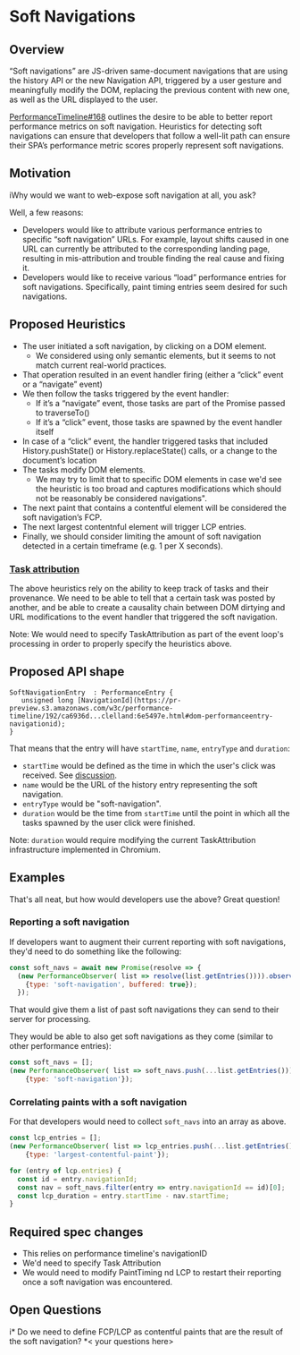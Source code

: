# Soft Navigations

## Overview

“Soft navigations” are JS-driven same-document navigations that are using the history API or the new Navigation API, triggered by a user gesture and meaningfully modify the DOM, replacing the previous content with new one, as well as the URL displayed to the user.

[PerformanceTimeline#168](https://github.com/w3c/performance-timeline/issues/168) outlines the desire to be able to better report performance metrics on soft navigation. Heuristics for detecting soft navigations can ensure that developers that follow a well-lit path can ensure their SPA’s performance metric scores properly represent soft navigations.

## Motivation
iWhy would we want to web-expose soft navigation at all, you ask?

Well, a few reasons:
* Developers would like to attribute various performance entries to specific “soft navigation” URLs. For example, layout shifts caused in one URL can currently be attributed to the corresponding landing page, resulting in mis-attribution and trouble finding the real cause and fixing it.
* Developers would like to receive various “load” performance entries for soft navigations. Specifically, paint timing entries seem desired for such navigations.


## Proposed Heuristics
* The user initiated a soft navigation, by clicking on a DOM element.
  - We considered using only semantic elements, but it seems to not match current real-world practices.
* That operation resulted in an event handler firing (either a “click” event or a “navigate” event)
* We then follow the tasks triggered by the event handler:
  - If it’s a “navigate” event, those tasks are part of the Promise passed to traverseTo()
  - If it’s a “click” event, those tasks are spawned by the event handler itself
* In case of a “click” event, the handler triggered tasks that included History.pushState() or History.replaceState() calls, or a change to the document’s location
* The tasks modify DOM elements.
  - We may try to limit that to specific DOM elements in case we'd see the heuristic is too broad and captures modifications which should not be reasonably be considered 
navigations".
* The next paint that contains a contentful element will be considered the soft navigation’s FCP.
* The next largest contentnful element will trigger LCP entries.
* Finally, we should consider limiting the amount of soft navigation detected in a certain timeframe (e.g. 1 per X seconds).

### [Task attribution](https://bit.ly/task-attribution)
The above heuristics rely on the ability to keep track of tasks and their provenance. We need to be able to tell that a certain task was posted by another, and be able to create a causality chain between DOM dirtying and URL modifications to the event handler that triggered the soft navigation.

Note: We would need to specify TaskAttribution as part of the event loop's processing in order to properly specify the heuristics above.

## Proposed API shape
```
SoftNavigationEntry  : PerformanceEntry {
   unsigned long [NavigationId](https://pr-preview.s3.amazonaws.com/w3c/performance-timeline/192/ca6936d...clelland:6e5497e.html#dom-performanceentry-navigationid);
}
```

That means that the entry will have `startTime`, `name`, `entryType` and `duration`:
* `startTime` would be defined as the time in which the user's click was received. See [discussion](https://bugs.chromium.org/p/chromium/issues/detail?id=1369680).
* `name` would be the URL of the history entry representing the soft navigation.
* `entryType` would be "soft-navigation".
* `duration` would be the time from `startTime` until the point in which all the tasks spawned by the user click were finished.

Note: `duration` would require modifying the current TaskAttribution infrastructure implemented in Chromium.

## Examples
That's all neat, but how would developers use the above? Great question!

### Reporting a soft navigation

If developers want to augment their current reporting with soft navigations, they'd need to do something like the following:
```javascript
const soft_navs = await new Promise(resolve => {
  (new PerformanceObserver( list => resolve(list.getEntries()))).observe(
    {type: 'soft-navigation', buffered: true});
  });
```

That would give them a list of past soft navigations they can send to their server for processing.

They would be able to also get soft navigations as they come (similar to other performance entries):
```javascript
const soft_navs = [];
(new PerformanceObserver( list => soft_navs.push(...list.getEntries()))).observe(
    {type: 'soft-navigation'});
```

### Correlating paints with a soft navigation

For that developers would need to collect `soft_navs` into an array as above.
```javascript
const lcp_entries = [];
(new PerformanceObserver( list => lcp_entries.push(...list.getEntries()))).observe(
    {type: 'largest-contentful-paint'});

for (entry of lcp.entries) {
  const id = entry.navigationId;
  const nav = soft_navs.filter(entry => entry.navigationId == id)[0];
  const lcp_duration = entry.startTime - nav.startTime;
}
```

## Required spec changes
* This relies on performance timeline's navigationID
* We'd need to specify Task Attribution
* We would need to modify PaintTiming nd LCP to restart their reporting once a soft navigation was encountered.

## Open Questions
i* Do we need to define FCP/LCP as contentful paints that are the result of the soft navigation?
*< your questions here>
